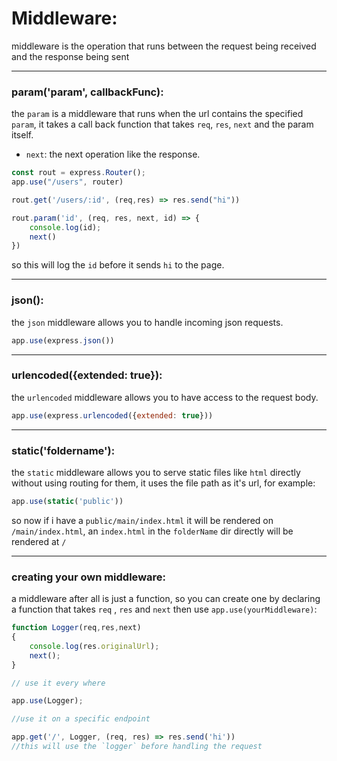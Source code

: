 # Middleware:

middleware is the operation that runs between the request being received and the response being sent

---

### param('param', callbackFunc):

the `param` is a middleware that runs when the url contains the specified `param`, it takes a call back function that takes `req`, `res`, `next` and the param itself.

- `next`: the next operation like the response.

```javascript
const rout = express.Router();
app.use("/users", router)

rout.get('/users/:id', (req,res) => res.send("hi"))

rout.param('id', (req, res, next, id) => {
    console.log(id);
    next()
})
```

so this will log the `id` before it sends `hi` to the page.

---

### json():

the `json` middleware allows you to handle incoming json requests.

```javascript
app.use(express.json())
```

---

### urlencoded({extended: true}):

the `urlencoded` middleware allows you to have access to the request body.

```javascript
app.use(express.urlencoded({extended: true}))
```

---

### static('foldername'):

the `static` middleware allows you to serve static files like `html` directly without using routing for them, it uses the file path as it's url, for example:

```javascript
app.use(static('public'))
```
so now if i have a `public/main/index.html` it will be rendered on `/main/index.html`, an `index.html` in the `folderName` dir directly will be rendered at `/`

---

### creating your own middleware:

a middleware after all is just a function, so you can create one by declaring a function that takes `req` , `res` and `next` then use `app.use(yourMiddleware)`:

```javascript
function Logger(req,res,next)
{
    console.log(res.originalUrl);
    next();
}

// use it every where

app.use(Logger);

//use it on a specific endpoint

app.get('/', Logger, (req, res) => res.send('hi'))
//this will use the `logger` before handling the request
```
